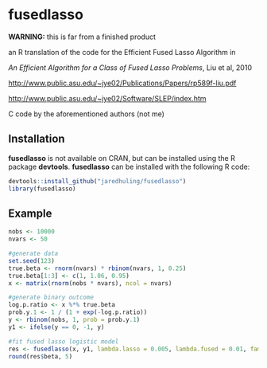 fusedlasso
====

__WARNING:__ this is far from a finished product

an R translation of the code for the Efficient Fused Lasso Algorithm in 

_An Efficient Algorithm for a Class of Fused Lasso Problems_, Liu et al, 2010

http://www.public.asu.edu/~jye02/Publications/Papers/rp589f-liu.pdf

http://www.public.asu.edu/~jye02/Software/SLEP/index.htm


C code by the aforementioned authors (not me)


## Installation

**fusedlasso** is not available on CRAN, but can be installed using the R package **devtools**. **fusedlasso** can be installed with the following R code:

```r
devtools::install_github("jaredhuling/fusedlasso")
library(fusedlasso)
```

## Example

```r
nobs <- 10000
nvars <- 50

#generate data
set.seed(123)
true.beta <- rnorm(nvars) * rbinom(nvars, 1, 0.25)
true.beta[1:3] <- c(1, 1.06, 0.95)
x <- matrix(rnorm(nobs * nvars), ncol = nvars)

#generate binary outcome
log.p.ratio <- x %*% true.beta
prob.y.1 <- 1 / (1 + exp(-log.p.ratio))
y <- rbinom(nobs, 1, prob = prob.y.1)
y1 <- ifelse(y == 0, -1, y)

#fit fused lasso logistic model
res <- fusedlasso(x, y1, lambda.lasso = 0.005, lambda.fused = 0.01, family = "binomial")
round(res$beta, 5)

```